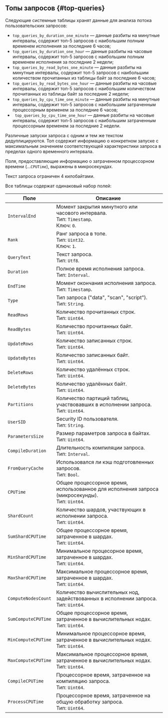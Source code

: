 ## Топы запросов {#top-queries}

Следующие системные таблицы хранят данные для анализа потока пользовательских запросов:

* `top_queries_by_duration_one_minute` — данные разбиты на минутные интервалы, содержит топ-5 запросов с наибольшим полным временем исполнения за последние 6 часов;
* `top_queries_by_duration_one_hour` — данные разбиты на часовые интервалы, содержит топ-5 запросов с наибольшим полным временем исполнения за последние 2 недели;
* `top_queries_by_read_bytes_one_minute` — данные разбиты на минутные интервалы, содержит топ-5 запросов с наибольшим количеством прочитанных из таблицы байт за последние 6 часов;
* `top_queries_by_read_bytes_one_hour` — данные разбиты на часовые интервалы, содержит топ-5 запросов с наибольшим количеством прочитанных из таблицы байт за последние 2 недели;
* `top_queries_by_cpu_time_one_minute` — данные разбиты на минутные интервалы, содержит топ-5 запросов с наибольшим затраченным процессорным временем за последние 6 часов;
* ` top_queries_by_cpu_time_one_hour` — данные разбиты на часовые интервалы, содержит топ-5 запросов с наибольшим затраченным процессорным временем за последние 2 недели.

Различные запуски запроса с одним и тем же текстом дедуплицируются. Топ содержит информацию о конкретном запуске с максимальным значением соответствующей характеристики запроса в пределах одного временного интервала.

Поля, предоставляющие информацию о затраченном процессорном времени (...`CPUTime`), выражены в микросекундах.

Текст запроса ограничен 4 килобайтами.

Все таблицы содержат одинаковый набор полей:

Поле | Описание
--- | ---
`IntervalEnd` | Момент закрытия минутного или часового интервала.<br>Тип: `Timestamp`.<br>Ключ: `0`.
`Rank` | Ранг запроса в топе.<br>Тип: `Uint32`.<br>Ключ: `1`.
`QueryText` | Текст запроса.<br>Тип: `Utf8`.
`Duration` | Полное время исполнения запроса.<br>Тип: `Interval`.
`EndTime` | Момент окончания исполнения запроса. <br>Тип: `Timestamp`. 
`Type` | Тип запроса ("data", "scan", "script").<br>Тип: `String`.
`ReadRows` | Количество прочитанных строк.<br>Тип: `Uint64`.
`ReadBytes` | Количество прочитанных байт.<br>Тип: `Uint64`.
`UpdateRows` | Количество записанных строк.<br>Тип: `Uint64`.
`UpdateBytes` | Количество записанных байт.<br>Тип: `Uint64`.
`DeleteRows` | Количество удалённых строк.<br>Тип: `Uint64`.
`DeleteBytes` | Количество удалённых байт.<br>Тип: `Uint64`.
`Partitions` | Количество партиций таблиц, участвовавших в исполнении запроса.<br>Тип: `Uint64`.
`UserSID` | Security ID пользователя.<br>Тип: `String`.
`ParametersSize` | Размер параметров запроса в байтах.<br>Тип: `Uint64`.
`CompileDuration` | Длительность компиляции запроса.<br>Тип: `Interval`.
`FromQueryCache` | Использовался ли кэш подготовленных запросов.<br>Тип: `Bool`.
`CPUTime` | Общее процессорное время, использованное для исполнения запроса (микросекунды).<br>Тип: `Uint64`.
`ShardCount` | Количество шардов, участвующих в исполнении запроса.<br>Тип: `Uint64`.
`SumShardCPUTime` | Общее процессорное время, затраченное в шардах.<br>Тип: `Uint64`.
`MinShardCPUTime` | Минимальное процесорное время, затраченное в шардах.<br>Тип: `Uint64`.
`MaxShardCPUTime` | Максимальное процессорное время, затраченное в шардах.<br>Тип: `Uint64`.
`ComputeNodesCount` | Количество вычислительных нод, задействованных в исполнении запроса.<br>Тип: `Uint64`.
`SumComputeCPUTime` | Общее процессорное время, затраченное в вычислительных нодах.<br>Тип: `Uint64`.
`MinComputeCPUTime` | Минимальное процессорное время, затраченное в вычислительных нодах.<br>Тип: `Uint64`.
`MaxComputeCPUTime` | Максимальное процессорное время, затраченное в вычислительных нодах.<br>Тип: `Uint64`.
`CompileCPUTime` | Процессорное время, затраченное на компиляцию запроса.<br>Тип: `Uint64`.
`ProcessCPUTime` | Процессорное время, затраченное на общую обработку запроса.<br>Тип: `Uint64`.

